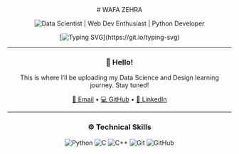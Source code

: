 <div align="center">
# WAFA ZEHRA

![Data Scientist | Web Dev Enthusiast | Python Developer](https://img.shields.io/badge/Data_Scientist%20%7C%20Web_Dev_Enthusiast%20%7C%20Python_Developer-%F0%9F%A4%8E-FFD700?style=for-the-badge&color=DAA520)

[![Typing SVG](https://readme-typing-svg.demolab.com?font=Fira+Code&pause=1000&center=true&vCenter=true&width=500&lines=Half+analyst%2C+half+artist%2C+fully+curious.)](https://git.io/typing-svg)

---

### 👋 Hello!

This is where I’ll be uploading my Data Science and Design learning journey. Stay tuned!

[📧 Email](mailto:wafazzaidi104@gmail.com) • [💻 GitHub](https://github.com/Wafa_Zehra) • [🔗 LinkedIn](https://www.linkedin.com/in/wafaa-zehra)

---

### ⚙️ Technical Skills

![Python](https://img.shields.io/badge/Python-3670A0?style=for-the-badge&logo=python&logoColor=ffdd54)
![C](https://img.shields.io/badge/C-00599C?style=for-the-badge&logo=c&logoColor=white)
![C++](https://img.shields.io/badge/C++-004482?style=for-the-badge&logo=c%2B%2B&logoColor=white)
![Git](https://img.shields.io/badge/Git-F05032?style=for-the-badge&logo=git&logoColor=white)
![GitHub](https://img.shields.io/badge/GitHub-181717?style=for-the-badge&logo=github&logoColor=white)

</div>
